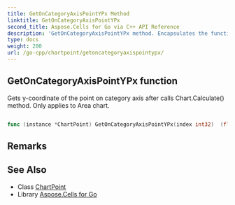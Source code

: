 ```yaml
---
title: GetOnCategoryAxisPointYPx Method 
linktitle: GetOnCategoryAxisPointYPx
second_title: Aspose.Cells for Go via C++ API Reference
description: 'GetOnCategoryAxisPointYPx method. Encapsulates the function that represents getoncategoryaxispointypx in Go.'
type: docs
weight: 200
url: /go-cpp/chartpoint/getoncategoryaxispointypx/
---
```


## GetOnCategoryAxisPointYPx function

Gets y-coordinate of the point on category axis after calls Chart.Calculate() method. Only applies to Area chart.

```go

func (instance *ChartPoint) GetOnCategoryAxisPointYPx(index int32)  (float32,  error) 

```

## Remarks


## See Also

* Class [ChartPoint](../)
* Library [Aspose.Cells for Go](../../)
